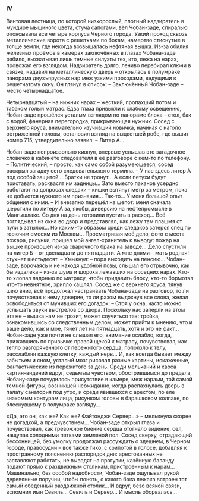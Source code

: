 ### IV

Винтовая лестница, по которой низкорослый, плотный надзиратель в мундире мышиного цвета, стуча сапогами, вёл Чобан-заде, спиралью опоясывала все четыре корпуса Черного города.
Узкий проход сквозь металлические ворота с решетками по бокам, намертво стиснутые в толще земли, где некогда возвышалась нефтяная вышка. 
Из-за обилия железных проёмов в камерах заключённых в глазах Чобана-заде рябило, выхватывая лишь темные силуэты тех, кто, лежа на нарах, провожал его взглядом. 
Надзиратель долго, лениво перебирал ключи в связке, надавил на металлическую дверь – открылась в полумраке панорама двухъярусных нар меж узкими проходами, ведущими к решетчатому окну.
Он глянул в список: 
– Заключённый Чобан-заде – место четырнадцатое.

Четырнадцатый – на нижних нарах – жесткий, пропахший потом и табаком голый матрас. 
Едва глаза привыкли к слабому освещению, Чобан-заде прошёлся усталым взглядом по панораме блока – стол, бак с водой, фанерная перегородка, прикрывающая нужник. 
Сосед с верхнего яруса, внимательно изучивший новичка, начиная с наголо остриженной головы, остановил взгляд на выцветшей робе, где вышит номер 715, утвердительно заявил: 
– Литер А…

Чобан-заде непроизвольно кивнул, впервые услышав это загадочное словечко в кабинете следователя в её разговоре с кем-то по телефону. 
– Политический, – просто, как само собой разумеющееся, сосед раскрыл загадку сего следовательского термина. – У нас здесь литер А под особой защитой…
Братки не тронут...
А если петухи будут приставать, расквасят им задницы…
Зато вместо паханов усердно работают на допросах следаки – кишки вытянут метр за метром, пока не добьются нужного им признания…
Так-то...
У меня большой опыт общения с ними. – И внезапно перешёл на шепот: меня сначала шерстили по литеру А за, якобы, диверсию на нефтепромысле в Мангышлаке.
Со дня на день готовили пустить в расход...
Всё поглядывал из окна во двор и представлял, как лежу там плашмя от пули в затылок...
Но каким-то образом среди следаков затерся спец по горючим смесям из Москвы...
Просматривая моё дело, фото с места пожара, рисунки, пришел мой ангел-хранитель к выводу: пожар на вышке произошёл из-за сварочного брака на заводе...
Дело спустили на литер Б – от двенадцати до пятнадцати.
А мне днями – мать родная! – стукнет шестьдесят. – Хмыкнул: – пора выходить на пенсию… 
Чобан-заде, ворочаясь и не находя удобной позы, слышал его отрывочно, как бы издалека – из-за шума и шороха лежавших на соседних нарах.
Кто-то хлопал ладонью по матрасу, чтобы придавить блоху, кто-то бормотал что-то невнятное, хрипло кашлял. 
Сосед же с верхнего яруса, тянув шею вниз, всё продолжал настраивать Чобана-заде на разговор, то ли почувствовав к нему доверие, то ли разом выдохнув все слова, желал освободиться от мучивших его догадок: 
– Стоя у окна, часто можно услышать звуки выстрелов со двора.
Поскольку нас заперли на этом этаже – вышка нам не грозит, может случиться так: тройка, ознакомившись со следственным делом, может прийти к мнению, что и ваше дело, как и мое, тянет лет на пятнадцать, хотя и это не факт... 
Чобан-заде уже почти не слышал его, внимание ослабло, когда, прижавшись по привычке правой щекой к матрасу, почувствовал, как тепло разгоряченного от пережитого сердца, поползло к телу, расслабляя каждую клетку, каждый нерв...
И, как всегда бывает между забытьем и сном, усталый мозг рисовал разные картины, искаженные, фантастические из пережитого за день. 
Среди мельканий и хаоса картин-видений вдруг, седьмым чувством, обострившимся до предела, Чобану-заде почудилось присутствие в камере, меж нарами, той самой темной фигуры, возникшей неожиданно, когда распахнулась дверь в палату санатория под утро, и среди явившихся с арестом, по еле знакомым контурам лица, рисунком головы в барашковом колпаке, по блеснувшему в полумраке взгляду…

«Да, это он, как же?
Как же?
Файтонджи Сервер…» – мелькнула скорее не догадкой, а предчувствием... 
Чобан-заде открыл глаза и почувствовал, как тревожное биение сердца отогнало видение, сел, нащупав холодными пятками земляной пол. 
Сосед сверху, страдающий бессонницей, без умолку продолжал рассуждать о здешнем, в Черном городе, правосудии – всё также тихо, с хрипотой в голосе, добавляя к пространному пояснению распорядок дня: арестованных не заставляют работать, не выводят на прогулки, казённую баланду подают прямо к раздвижным столикам, пристроенным к нарам... 
Машинально, без особой надобности, Чобан-заде ощупывал рукой деревянные поручни, чтобы понять, с какого бока лежака встроен тот самый обеденный раздвижной столик…
И вдруг, безо всякой связи, вспомнил имя Севиль…
Севиль и Сервер…
И мысль оборвалась…
